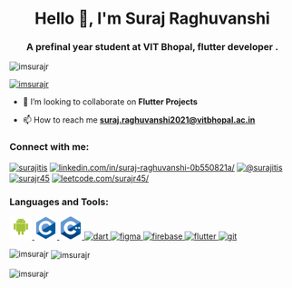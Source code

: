 <h1 align="center">Hello 👋, I'm Suraj Raghuvanshi</h1>
<h3 align="center">A prefinal year student at VIT Bhopal, flutter developer .</h3>

<p align="left"> <img src="https://komarev.com/ghpvc/?username=imsurajr&label=Profile%20views&color=0e75b6&style=flat" alt="imsurajr" /> </p>

<p align="left"> <a href="https://github.com/ryo-ma/github-profile-trophy"><img src="https://github-profile-trophy.vercel.app/?username=imsurajr" alt="imsurajr" /></a> </p>

- 👯 I’m looking to collaborate on **Flutter Projects**

- 📫 How to reach me **suraj.raghuvanshi2021@vitbhopal.ac.in**

<h3 align="left">Connect with me:</h3>
<p align="left">
<a href="https://twitter.com/surajitis" target="blank"><img align="center" src="https://raw.githubusercontent.com/rahuldkjain/github-profile-readme-generator/master/src/images/icons/Social/twitter.svg" alt="surajitis" height="30" width="40" /></a>
<a href="https://linkedin.com/in/linkedin.com/in/suraj-raghuvanshi-0b550821a/" target="blank"><img align="center" src="https://raw.githubusercontent.com/rahuldkjain/github-profile-readme-generator/master/src/images/icons/Social/linked-in-alt.svg" alt="linkedin.com/in/suraj-raghuvanshi-0b550821a/" height="30" width="40" /></a>
<a href="https://medium.com/@surajitis" target="blank"><img align="center" src="https://raw.githubusercontent.com/rahuldkjain/github-profile-readme-generator/master/src/images/icons/Social/medium.svg" alt="@surajitis" height="30" width="40" /></a>
<a href="https://www.codechef.com/users/surajr45" target="blank"><img align="center" src="https://cdn.jsdelivr.net/npm/simple-icons@3.1.0/icons/codechef.svg" alt="surajr45" height="30" width="40" /></a>
<a href="https://www.leetcode.com/leetcode.com/surajr45/" target="blank"><img align="center" src="https://raw.githubusercontent.com/rahuldkjain/github-profile-readme-generator/master/src/images/icons/Social/leet-code.svg" alt="leetcode.com/surajr45/" height="30" width="40" /></a>
</p>

<h3 align="left">Languages and Tools:</h3>
<p align="left"> <a href="https://developer.android.com" target="_blank" rel="noreferrer"> <img src="https://raw.githubusercontent.com/devicons/devicon/master/icons/android/android-original-wordmark.svg" alt="android" width="40" height="40"/> </a> <a href="https://www.cprogramming.com/" target="_blank" rel="noreferrer"> <img src="https://raw.githubusercontent.com/devicons/devicon/master/icons/c/c-original.svg" alt="c" width="40" height="40"/> </a> <a href="https://www.w3schools.com/cpp/" target="_blank" rel="noreferrer"> <img src="https://raw.githubusercontent.com/devicons/devicon/master/icons/cplusplus/cplusplus-original.svg" alt="cplusplus" width="40" height="40"/> </a> <a href="https://dart.dev" target="_blank" rel="noreferrer"> <img src="https://www.vectorlogo.zone/logos/dartlang/dartlang-icon.svg" alt="dart" width="40" height="40"/> </a> <a href="https://www.figma.com/" target="_blank" rel="noreferrer"> <img src="https://www.vectorlogo.zone/logos/figma/figma-icon.svg" alt="figma" width="40" height="40"/> </a> <a href="https://firebase.google.com/" target="_blank" rel="noreferrer"> <img src="https://www.vectorlogo.zone/logos/firebase/firebase-icon.svg" alt="firebase" width="40" height="40"/> </a> <a href="https://flutter.dev" target="_blank" rel="noreferrer"> <img src="https://www.vectorlogo.zone/logos/flutterio/flutterio-icon.svg" alt="flutter" width="40" height="40"/> </a> <a href="https://git-scm.com/" target="_blank" rel="noreferrer"> <img src="https://www.vectorlogo.zone/logos/git-scm/git-scm-icon.svg" alt="git" width="40" height="40"/> </a> </p>

<p><img align="left" src="https://github-readme-stats.vercel.app/api/top-langs?username=imsurajr&show_icons=true&locale=en&layout=compact" alt="imsurajr" /></p>

<p>&nbsp;<img align="center" src="https://github-readme-stats.vercel.app/api?username=imsurajr&show_icons=true&locale=en" alt="imsurajr" /></p>

<p><img align="center" src="https://github-readme-streak-stats.herokuapp.com/?user=imsurajr&" alt="imsurajr" /></p>
